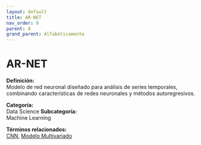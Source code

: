 ```yaml
---
layout: default
title: AR-NET
nav_order: 9
parent: A
grand_parent: Alfabéticamente
---
```


# AR-NET

**Definición:**  
Modelo de red neuronal diseñado para análisis de series temporales, combinando características de redes neuronales y métodos autoregresivos.

**Categoría:**  
Data Science 
**Subcategoría:**  
Machine Learning

**Términos relacionados:**  
[CNN](https://maleniski.github.io/diccionario-angl-tec-mx/docs/alfabeticamente/C/cnn.html), [Modelo Multivariado](https://maleniski.github.io/diccionario-angl-tec-mx/docs/alfabeticamente/M/modelo-multivariado.html)
